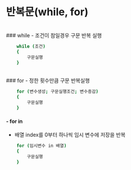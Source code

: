 # 반복문(while, for)

</br>
### while
  - 조건이 참일경우 구문 반복 실행

```sh
    while (조건) 
    {
        구문실행
    }
```

</br>
### for
  - 정한 횟수만큼 구문 반복실행

```sh
    for (변수생성; 구문실행조건; 변수증감) 
    {
        구문실행
    }
```
#### - for in
  - 배열 index를 0부터 하나씩 임시 변수에 저장을 반복

```sh
    for (임시변수 in 배열) 
    {
        구문실행
    }
```